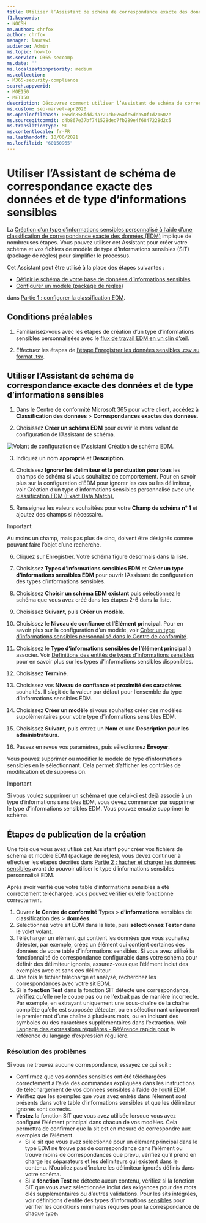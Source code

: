 ```yaml
---
title: Utiliser l’Assistant de schéma de correspondance exacte des données et de type d’informations sensibles
f1.keywords:
- NOCSH
ms.author: chrfox
author: chrfox
manager: laurawi
audience: Admin
ms.topic: how-to
ms.service: O365-seccomp
ms.date: ''
ms.localizationpriority: medium
ms.collection:
- M365-security-compliance
search.appverid:
- MOE150
- MET150
description: Découvrez comment utiliser l’Assistant de schéma de correspondance exacte des données et de type d’informations sensibles.
ms.custom: seo-marvel-apr2020
ms.openlocfilehash: 056dc858fdd2da729cb076afc5deb50f1d21602e
ms.sourcegitcommit: d4b867e37bf741528ded7fb289e4f6847228d2c5
ms.translationtype: MT
ms.contentlocale: fr-FR
ms.lasthandoff: 10/06/2021
ms.locfileid: "60150965"
---
```

# <a name="use-the-exact-data-match-schema-and-sensitive-information-type-wizard"></a>Utiliser l’Assistant de schéma de correspondance exacte des données et de type d’informations sensibles

La [Création d’un type d’informations sensibles personnalisé à l’aide d’une classification de correspondance exacte des données (EDM)](create-custom-sensitive-information-types-with-exact-data-match-based-classification.md) implique de nombreuses étapes.  Vous pouvez utiliser cet Assistant pour créer votre schéma et vos fichiers de modèle de type d’informations sensibles (SIT) (package de règles) pour simplifier le processus.

Cet Assistant peut être utilisé à la place des étapes suivantes :

- [Définir le schéma de votre base de données d’informations sensibles](create-custom-sensitive-information-types-with-exact-data-match-based-classification.md#define-the-schema-for-your-database-of-sensitive-information)
- [Configurer un modèle (package de règles)](create-custom-sensitive-information-types-with-exact-data-match-based-classification.md#set-up-a-rule-package)

dans [Partie 1 : configurer la classification EDM](create-custom-sensitive-information-types-with-exact-data-match-based-classification.md#part-1-set-up-edm-based-classification).

## <a name="pre-requisites"></a>Conditions préalables

1. Familiarisez-vous avec les étapes de création d’un type d’informations sensibles personnalisées avec le [flux de travail EDM en un clin d’œil](create-custom-sensitive-information-types-with-exact-data-match-based-classification.md#the-work-flow-at-a-glance).

2. Effectuez les étapes de [l’étape Enregistrer les données sensibles .csv au format .tsv](create-custom-sensitive-information-types-with-exact-data-match-based-classification.md#save-sensitive-data-in-csv-or-tsv-format).

## <a name="use-the-exact-data-match-schema-and-sensitive-information-type-pattern-wizard"></a>Utiliser l’Assistant de schéma de correspondance exacte des données et de type d’informations sensibles

1. Dans le Centre de conformité Microsoft 365 pour votre client, accédez à **Classification des données** > **Correspondances exactes des données**.

2. Choisissez **Créer un schéma EDM** pour ouvrir le menu volant de configuration de l’Assistant de schéma.

![Volant de configuration de l’Assistant Création de schéma EDM.](../media/edm-schema-wizard-1.png)

3. Indiquez un nom **approprié** et **Description**.

4. Choisissez **Ignorer les délimiteur et la ponctuation pour tous** les champs de schéma si vous souhaitez ce comportement. Pour en savoir plus sur la configuration d’EDM pour ignorer les cas ou les délimiteur, voir Création d’un type d’informations sensibles personnalisé avec une [classification EDM (Exact Data Match).](create-custom-sensitive-information-types-with-exact-data-match-based-classification.md)

5. Renseignez les valeurs souhaitées pour votre **Champ de schéma n° 1** et ajoutez des champs si nécessaire. 

> [!IMPORTANT]
> Au moins un champ, mais pas plus de cinq, doivent être désignés comme pouvant faire l’objet d’une recherche.

6. Cliquez sur Enregistrer. Votre schéma figure désormais dans la liste.

7. Choisissez **Types d’informations sensibles EDM** et **Créer un type d’informations sensibles EDM** pour ouvrir l’Assistant de configuration des types d’informations sensibles.

8. Choisissez **Choisir un schéma EDM existant** puis sélectionnez le schéma que vous avez créé dans les étapes 2-6 dans la liste.

9. Choisissez **Suivant**, puis **Créer un modèle**.

10. Choisissez le **Niveau de confiance** et l’**Élément principal**.  Pour en savoir plus sur la configuration d’un modèle, voir [Créer un type d’informations sensibles personnalisé dans le Centre de conformité](create-a-custom-sensitive-information-type.md).

11.  Choisissez le **Type d’informations sensibles de l’élément principal** à associer. Voir [Définitions des entités de types d’informations sensibles](sensitive-information-type-entity-definitions.md) pour en savoir plus sur les types d’informations sensibles disponibles.

12. Choisissez **Terminé**.

13. Choisissez vos **Niveau de confiance et proximité des caractères** souhaités.  Il s’agit de la valeur par défaut pour l’ensemble du type d’informations sensibles EDM.

13. Choisissez **Créer un modèle** si vous souhaitez créer des modèles supplémentaires pour votre type d’informations sensibles EDM.

14. Choisissez **Suivant**, puis entrez un **Nom** et une **Description pour les administrateurs**.

15. Passez en revue vos paramètres, puis sélectionnez **Envoyer**.

Vous pouvez supprimer ou modifier le modèle de type d’informations sensibles en le sélectionnant. Cela permet d’afficher les contrôles de modification et de suppression.

> [!IMPORTANT]
> Si vous voulez supprimer un schéma et que celui-ci est déjà associé à un type d’informations sensibles EDM, vous devez commencer par supprimer le type d’informations sensibles EDM. Vous pouvez ensuite supprimer le schéma.

## <a name="post-creation-steps"></a>Étapes de publication de la création

Une fois que vous avez utilisé cet Assistant pour créer vos fichiers de schéma et modèle EDM (package de règles), vous devez continuer à effectuer les étapes décrites dans [Partie 2 : hacher et charger les données sensibles](create-custom-sensitive-information-types-with-exact-data-match-based-classification.md#part-2-hash-and-upload-the-sensitive-data) avant de pouvoir utiliser le type d’informations sensibles personnalisé EDM.

Après avoir vérifié que votre table d’informations sensibles a été correctement téléchargée, vous pouvez vérifier qu’elle fonctionne correctement.

1. Ouvrez **le Centre de conformité** Types  >  **d’informations** sensibles de classification des  >  **données.**
2. Sélectionnez votre sit EDM dans la liste, puis **sélectionnez Tester** dans le volet volant. 
3. Télécharger un élément qui contient les données que vous souhaitez détecter, par exemple, créez un élément qui contient certaines des données de votre table d’informations sensibles. Si vous avez utilisé la fonctionnalité de correspondance configurable dans votre schéma pour définir des délimiteur ignorés, assurez-vous que l’élément inclut des exemples avec et sans ces délimiteur.
4. Une fois le fichier téléchargé et analysé, recherchez les correspondances avec votre sit EDM.
5. Si la **fonction Test** dans la fonction SIT détecte une correspondance, vérifiez qu’elle ne le coupe pas ou ne l’extrait pas de manière incorrecte. Par exemple, en extrayant uniquement une sous-chaîne de la chaîne complète qu’elle est supposée détecter, ou en sélectionnant uniquement le premier mot d’une chaîne à plusieurs mots, ou en incluant des symboles ou des caractères supplémentaires dans l’extraction. Voir [Langage des expressions régulières - Référence rapide pour](/dotnet/standard/base-types/regular-expression-language-quick-reference) la référence du langage d’expression régulière. 

### <a name="troubleshooting"></a>Résolution des problèmes

Si vous ne trouvez aucune correspondance, essayez ce qui suit :
- Confirmez que vos données sensibles ont été téléchargées correctement à l’aide des commandes expliquées dans les instructions de téléchargement de vos données sensibles à l’aide de [l’outil EDM](create-custom-sensitive-information-types-with-exact-data-match-based-classification.md).
- Vérifiez que les exemples que vous avez entrés dans l’élément sont présents dans votre table d’informations sensibles et que les délimiteur ignorés sont corrects.
- **Testez** la fonction SIT que vous avez utilisée lorsque vous avez configuré l’élément principal dans chacun de vos modèles. Cela permettra de confirmer que la sit est en mesure de correspondre aux exemples de l’élément. 
  -  Si le sit que vous avez sélectionné pour un élément principal dans le type EDM ne trouve pas de correspondance dans l’élément ou trouve moins de correspondances que prévu, vérifiez qu’il prend en charge les séparateurs et les délimiteurs qui existent dans le contenu. N’oubliez pas d’inclure les délimiteur ignorés définis dans votre schéma. 
  -  Si la **fonction Test** ne détecte aucun contenu, vérifiez si la fonction SIT que vous avez sélectionnée inclut des exigences pour des mots clés supplémentaires ou d’autres validations. Pour les sits intégrées, voir définitions d’entité des types d’informations [sensibles](sensitive-information-type-entity-definitions.md) pour vérifier les conditions minimales requises pour la correspondance de chaque type.
